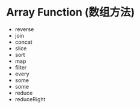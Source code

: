 # Array Function (数组方法)

- reverse
- join
- concat
- slice
- sort
- map
- filter
- every
- some
- some
- reduce
- reduceRight